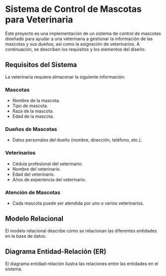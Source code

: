 # Sistema de Control de Mascotas para Veterinaria

Este proyecto es una implementación de un sistema de control de mascotas diseñado para ayudar a una veterinaria a gestionar la información de las mascotas y sus dueños, así como la asignación de veterinarios. A continuación, se describen los requisitos y los elementos del diseño.

## Requisitos del Sistema

La veterinaria requiere almacenar la siguiente información:

### Mascotas
- Nombre de la mascota.
- Tipo de mascota.
- Raza de la mascota.
- Edad de la mascota.

### Dueños de Mascotas
- Datos personales del dueño (nombre, dirección, teléfono, etc.).

### Veterinarios
- Cédula profesional del veterinario.
- Nombre del veterinario.
- Edad del veterinario.
- Años de experiencia del veterinario.

### Atención de Mascotas
- Cada mascota puede ser atendida por uno o varios veterinarios.

## Modelo Relacional

El modelo relacional describe cómo se relacionan las diferentes entidades en la base de datos.

## Diagrama Entidad-Relación (ER)

El diagrama entidad-relación ilustra las relaciones entre las entidades en el sistema.
